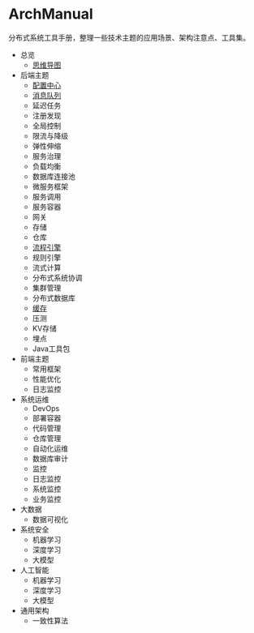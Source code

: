 # ArchManual
分布式系统工具手册，整理一些技术主题的应用场景、架构注意点、工具集。

* 总览
    * [思维导图](overview/index.md)
* 后端主题
    *  [配置中心](config/index.md)
    *  [消息队列](mq/index.md)
    *  延迟任务
    *  注册发现
    *  全局控制
    *  限流与降级
    *  弹性伸缩
    *  服务治理
    *  负载均衡
    *  数据库连接池
    *  微服务框架
    *  服务调用
    *  服务容器
    *  网关
    *  存储
    *  仓库
    *  [流程引擎](workflow/index.md)
    *  规则引擎
    *  流式计算
    *  分布式系统协调
    *  集群管理
    *  分布式数据库
    *  [缓存](cache/index.md)
    *  压测
    *  KV存储
    *  埋点
    *  Java工具包
* 前端主题
    *  常用框架
    *  性能优化
    *  日志监控
* 系统运维
    *  DevOps
    *  部署容器
    *  代码管理
    *  仓库管理
    *  自动化运维
    *  数据库审计
    *  监控
    *  日志监控
    *  系统监控
    *  业务监控
* 大数据
    *  数据可视化
* 系统安全
    *  机器学习
    *  深度学习
    *  大模型
* 人工智能
    *  机器学习
    *  深度学习
    *  大模型
* 通用架构
    *  一致性算法
